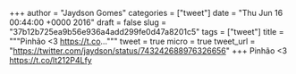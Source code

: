 
+++
author = "Jaydson Gomes"
categories = ["tweet"]
date = "Thu Jun 16 00:44:00 +0000 2016"
draft = false
slug = "37b12b725ea9b56e936a4add299fe0d47a8201c5"
tags = ["tweet"]
title = """Pinhão &lt;3 https://t.co..."""
tweet = true
micro = true
tweet_url = "https://twitter.com/jaydson/status/743242688976326656"
+++
Pinhão &lt;3 https://t.co/lt212P4Lfy
